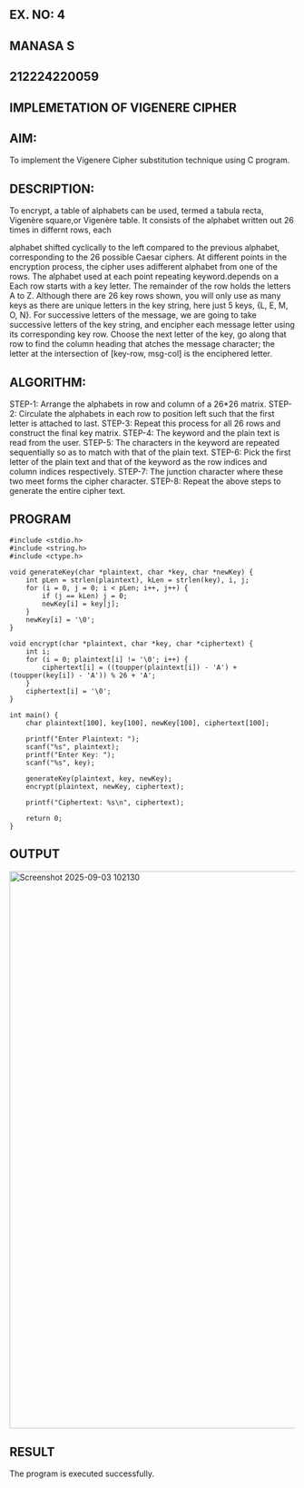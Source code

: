 ## EX. NO: 4
## MANASA S
## 212224220059

## IMPLEMETATION OF VIGENERE CIPHER
 

## AIM:

To implement the Vigenere Cipher substitution technique using C program.

## DESCRIPTION:

To encrypt, a table of alphabets can be used, termed a tabula recta, Vigenère square,or Vigenère table. It consists of the alphabet written out 26 times in differnt rows, each
 
alphabet shifted cyclically to the left compared to the previous alphabet, corresponding to the 26 possible Caesar ciphers. At different points in the encryption process, the cipher uses adifferent alphabet from one of the rows. The alphabet used at each point repeating keyword.depends on a Each row starts with a key letter. The remainder of the row holds the letters A to Z. Although there are 26 key rows shown, you will only use as many keys as there are unique letters in the key string, here just 5 keys, {L, E, M, O, N}. For successive letters of the message, we are going to take successive letters of the key string, and encipher each message letter using its corresponding key row. Choose the next letter of the key, go along that row to find the column heading that	atches the message character; the letter at the intersection of
[key-row, msg-col] is the enciphered letter.


## ALGORITHM:

STEP-1: Arrange the alphabets in row and column of a 26*26 matrix.
STEP-2: Circulate the alphabets in each row to position left such that the first letter is attached to last.
STEP-3: Repeat this process for all 26 rows and construct the final key matrix.
STEP-4: The keyword and the plain text is read from the user.
STEP-5: The characters in the keyword are repeated sequentially so as to match with that of the plain text.
STEP-6: Pick the first letter of the plain text and that of the keyword as the row indices and column indices respectively.
STEP-7: The junction character where these two meet forms the cipher character.
STEP-8: Repeat the above steps to generate the entire cipher text.


## PROGRAM
```
#include <stdio.h>
#include <string.h>
#include <ctype.h>

void generateKey(char *plaintext, char *key, char *newKey) {
    int pLen = strlen(plaintext), kLen = strlen(key), i, j;
    for (i = 0, j = 0; i < pLen; i++, j++) {
        if (j == kLen) j = 0;
        newKey[i] = key[j];
    }
    newKey[i] = '\0';
}

void encrypt(char *plaintext, char *key, char *ciphertext) {
    int i;
    for (i = 0; plaintext[i] != '\0'; i++) {
        ciphertext[i] = ((toupper(plaintext[i]) - 'A') + (toupper(key[i]) - 'A')) % 26 + 'A';
    }
    ciphertext[i] = '\0';
}

int main() {
    char plaintext[100], key[100], newKey[100], ciphertext[100];

    printf("Enter Plaintext: ");
    scanf("%s", plaintext);
    printf("Enter Key: ");
    scanf("%s", key);

    generateKey(plaintext, key, newKey);
    encrypt(plaintext, newKey, ciphertext);

    printf("Ciphertext: %s\n", ciphertext);

    return 0;
}
```
## OUTPUT
<img width="1538" height="982" alt="Screenshot 2025-09-03 102130" src="https://github.com/user-attachments/assets/0a628a01-644b-46e8-ba62-4b62445b732e" />


## RESULT
The program is executed successfully.

